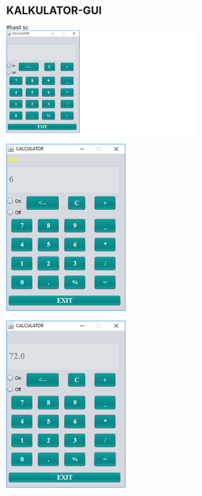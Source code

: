 # KALKULATOR-GUI
#hasil sc
![alt text](https://github.com/natasyaputrihardiyanti/KALKULATOR-GUI/blob/master/pertama.png?raw=true)

![alt text](https://github.com/natasyaputrihardiyanti/KALKULATOR-GUI/blob/master/kedua.png?raw=true)

![alt text](https://github.com/natasyaputrihardiyanti/KALKULATOR-GUI/blob/master/ketiga.png?raw=true)
